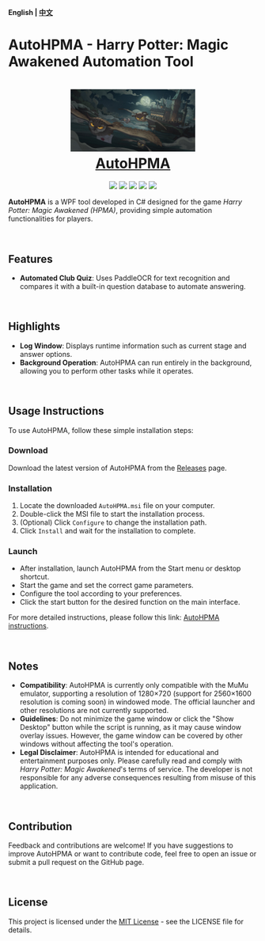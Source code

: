 **English | [中文](README_ZH.md)**

# AutoHPMA - Harry Potter: Magic Awakened Automation Tool

<div align=center>
  <h1 align="center">
  <img src="https://github.com/FelixChristian011226/AutoHPMA/blob/master/AutoHPMA/Assets/hpma.png" width=50%>
  <br/>
  <a href="https://felixchristian011226.github.io/AutoHPMA-Web">AutoHPMA</a>
  </h1>
</div>

<div align=center>
  <img src="https://img.shields.io/badge/build-passing-brightgreen">
  <img src="https://img.shields.io/github/v/release/FelixChristian011226/AutoHPMA">
  <img src="https://img.shields.io/github/license/FelixChristian011226/AutoHPMA">
  <img src="https://img.shields.io/github/downloads/FelixChristian011226/AutoHPMA/total">
  <img src="https://img.shields.io/github/stars/FelixChristian011226/AutoHPMA">
</div>

**AutoHPMA** is a WPF tool developed in C# designed for the game *Harry Potter: Magic Awakened (HPMA)*, providing simple automation functionalities for players.

<br>

## Features
- **Automated Club Quiz**: Uses PaddleOCR for text recognition and compares it with a built-in question database to automate answering.

<br>
  
## Highlights
- **Log Window**: Displays runtime information such as current stage and answer options.
- **Background Operation**: AutoHPMA can run entirely in the background, allowing you to perform other tasks while it operates.

<br>

## Usage Instructions

To use AutoHPMA, follow these simple installation steps:

### Download

Download the latest version of AutoHPMA from the [Releases](https://github.com/YourGitHubUsername/AutoHPMA/releases) page.

### Installation

1. Locate the downloaded `AutoHPMA.msi` file on your computer.
2. Double-click the MSI file to start the installation process.
3. (Optional) Click `Configure` to change the installation path.
4. Click `Install` and wait for the installation to complete.

### Launch

- After installation, launch AutoHPMA from the Start menu or desktop shortcut.
- Start the game and set the correct game parameters.
- Configure the tool according to your preferences.
- Click the start button for the desired function on the main interface.

For more detailed instructions, please follow this link: [AutoHPMA instructions](https://www.felixchristian.top/2025/04/04/16-AutoHPMA/#autohpma).

<br>

## Notes

- **Compatibility**: AutoHPMA is currently only compatible with the MuMu emulator, supporting a resolution of 1280×720 (support for 2560×1600 resolution is coming soon) in windowed mode. The official launcher and other resolutions are not currently supported.
- **Guidelines**: Do not minimize the game window or click the "Show Desktop" button while the script is running, as it may cause window overlay issues. However, the game window can be covered by other windows without affecting the tool's operation.
- **Legal Disclaimer**: AutoHPMA is intended for educational and entertainment purposes only. Please carefully read and comply with *Harry Potter: Magic Awakened*'s terms of service. The developer is not responsible for any adverse consequences resulting from misuse of this application.

<br>

## Contribution

Feedback and contributions are welcome! If you have suggestions to improve AutoHPMA or want to contribute code, feel free to open an issue or submit a pull request on the GitHub page.

<br>

## License

This project is licensed under the [MIT License](https://github.com/FelixChristian011226/AutoHPMA/blob/master/LICENSE) - see the LICENSE file for details.
